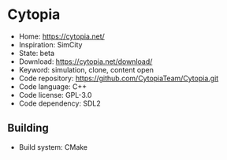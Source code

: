 # Cytopia

- Home: https://cytopia.net/
- Inspiration: SimCity
- State: beta
- Download: https://cytopia.net/download/
- Keyword: simulation, clone, content open
- Code repository: https://github.com/CytopiaTeam/Cytopia.git
- Code language: C++
- Code license: GPL-3.0
- Code dependency: SDL2

## Building

- Build system: CMake
